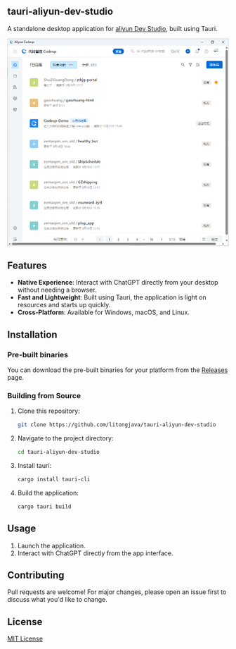 ## tauri-aliyun-dev-studio

A standalone desktop application for [aliyun Dev Studio](https://ide.aliyun.com/), built using Tauri.

![1](readme_files/1.png)

## Features
* **Native Experience**: Interact with ChatGPT directly from your desktop without needing a browser.
* **Fast and Lightweight**: Built using Tauri, the application is light on resources and starts up quickly.
* **Cross-Platform**: Available for Windows, macOS, and Linux.

## Installation

### Pre-built binaries
You can download the pre-built binaries for your platform from the [Releases](https://github.com/litongjava/tauri-aliyun-dev-studio/releases) page.

### Building from Source

1. Clone this repository:
    ```bash
    git clone https://github.com/litongjava/tauri-aliyun-dev-studio
    ```
2. Navigate to the project directory:
    ```bash
    cd tauri-aliyun-dev-studio
    ```
3. Install tauri:
    ```bash
    cargo install tauri-cli
    ```
4. Build the application:
    ```bash
    cargo tauri build
    ```

## Usage

1. Launch the application.
2. Interact with ChatGPT directly from the app interface.

## Contributing

Pull requests are welcome! For major changes, please open an issue first to discuss what you'd like to change.

## License

[MIT License](LICENSE)


